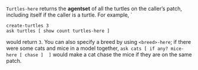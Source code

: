 `Turtles-here` returns the **agentset** of all the turtles on the caller’s patch, including itself if the caller is a turtle. For example, `
```
create-turtles 3 
ask turtles [ show count turtles-here ]
```
would return `3`. You can also specify a breed by using `<breed>-here`; if there were some cats and mice in a model together, `ask cats [ if any? mice-here [ chase ]  ]` would make a cat chase the mice if they are on the same patch.